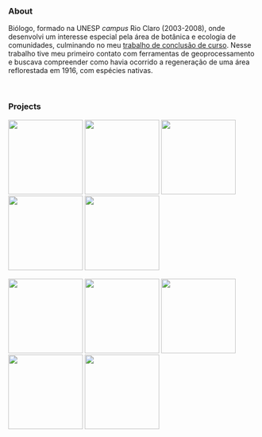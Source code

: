 ### About

Biólogo, formado na UNESP *campus* Rio Claro (2003-2008), onde desenvolvi um interesse especial pela área de botânica e ecologia de comunidades, culminando no meu [trabalho de conclusão de curso](https://drive.google.com/file/d/1LdKG25YGMsrmDcnZtv12TWat4p4LYjPs/view). Nesse trabalho tive meu primeiro contato com ferramentas de geoprocessamento e buscava compreender como havia ocorrido a regeneração de uma área reflorestada em 1916, com espécies nativas.

<br>

### Projects

<img src="https://avatars.githubusercontent.com/u/87649197" width="150" height="150"/> <img src="https://avatars.githubusercontent.com/u/87655373" width="150" height="150"/> <img src="https://avatars.githubusercontent.com/u/87656898" width="150" height="150"/> <img src="https://avatars.githubusercontent.com/u/91645398" width="150" height="150"/> <img src="https://avatars.githubusercontent.com/u/87546024" width="150" height="150"/> 

<img src="https://avatars.githubusercontent.com/u/87656185" width="150" height="150"/> <img src="https://avatars.githubusercontent.com/u/10374538" width="150" height="150"/> <img src="https://avatars.githubusercontent.com/u/88065401" width="150" height="150"/> <img src="https://avatars.githubusercontent.com/u/89882640" width="150" height="150"/> <img src="https://avatars.githubusercontent.com/u/87530621" width="150" height="150"/>







<!--



**michelmetran/michelmetran** is a ✨ _special_ ✨ repository because its `README.md` (this file) appears on your GitHub profile.

https://towardsdatascience.com/build-a-stunning-readme-for-your-github-profile-9b80434fe5d7

Here are some ideas to get you started:

- 🔭 I’m currently working on ...
- 🌱 I’m currently learning ...
- 👯 I’m looking to collaborate on ...
- 🤔 I’m looking for help with ...
- 💬 Ask me about ...
- 📫 How to reach me: ...
- 😄 Pronouns: ...
- ⚡ Fun fact: ...
👋
-->

<!--
<script type="text/javascript" src="https://platform.linkedin.com/badges/js/profile.js" async defer></script>

<div class="LI-profile-badge"  data-version="v1" data-size="medium" data-locale="pt_BR" data-type="horizontal" data-theme="dark" data-vanity="michelmetran"><a class="LI-simple-link" href='https://br.linkedin.com/in/michelmetran?trk=profile-badge'>Michel Metran</a></div>
-->
